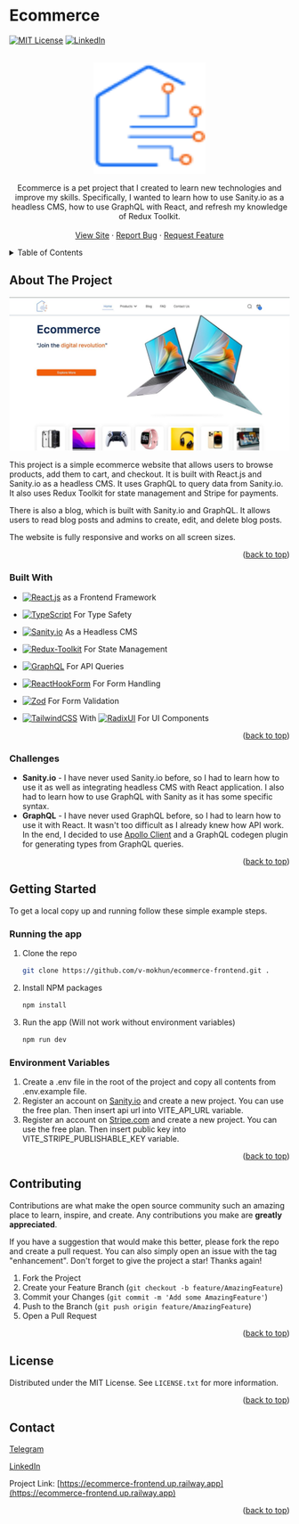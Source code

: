 # Ecommerce

[![MIT License][license-shield]][license-url]
[![LinkedIn][linkedin-shield]][linkedin-url]

<br />
<div align="center">
  <a href="https://ecommerce-frontend.up.railway.app">
		<img src="readme-images/logo.png" alt="Logo" width="200" height="200">
  </a>

  <p align="center">
  Ecommerce is a pet project that I created to learn new technologies and improve my skills. Specifically, I wanted to learn how to use Sanity.io as a headless CMS, how to use GraphQL with React, and refresh my knowledge of Redux Toolkit.
    <br />
    <br />
    <a href="https://ecommerce-frontend.up.railway.app">View Site</a>
    ·
    <a href="https://github.com/v-mokhun/ecommerce-frontend/issues">Report Bug</a>
    ·
    <a href="https://github.com/v-mokhun/ecommerce-frontend/issues">Request Feature</a>
  </p>
</div>

<details>
  <summary>Table of Contents</summary>
  <ol>
    <li>
      <a href="#about-the-project">About The Project</a>
      <ul>
        <li><a href="#built-with">Built With</a></li>
        <li><a href="#challenges">Challenges</a></li>
      </ul>
    </li>
    <li>
      <a href="#getting-started">Getting Started</a>
      <ul>
        <li><a href="#running-the-app">Running the App</a></li>
        <li><a href="#environment-variables">Environment Variables</a></li>
      </ul>
    </li>
    <li><a href="#contributing">Contributing</a></li>
    <li><a href="#license">License</a></li>
    <li><a href="#contact">Contact</a></li>
  </ol>
</details>

## About The Project

[![Home Screenshot][home]](https://ecommerce-frontend.up.railway.app)

This project is a simple ecommerce website that allows users to browse products, add them to cart, and checkout. It is built with React.js and Sanity.io as a headless CMS. It uses GraphQL to query data from Sanity.io. It also uses Redux Toolkit for state management and Stripe for payments.

There is also a blog, which is built with Sanity.io and GraphQL. It allows users to read blog posts and admins to create, edit, and delete blog posts.

The website is fully responsive and works on all screen sizes.

<p align="right">(<a href="#ecommerce">back to top</a>)</p>

### Built With

- [![React.js][React.js]][React-url] as a Frontend Framework

- [![TypeScript][TypeScript.org]][TypeScript-url] For Type Safety

- [![Sanity.io][Sanity.io]][Sanity-url] As a Headless CMS

- [![Redux-Toolkit][Redux-Toolkit]][Redux-Toolkit-url] For State Management

- [![GraphQL][GraphQL]][GraphQL-url] For API Queries

- [![ReactHookForm][ReactHookForm.com]][ReactHookForm-url] For Form Handling

- [![Zod][Zod.dev]][Zod-url] For Form Validation

- [![TailwindCSS][TailwindCSS.com]][TailwindCSS-url] With [![RadixUI][RadixUI.com]][RadixUI-url] For UI Components

<p align="right">(<a href="#ecommerce">back to top</a>)</p>

### Challenges

- **Sanity.io** - I have never used Sanity.io before, so I had to learn how to use it as well as integrating headless CMS with React application. I also had to learn how to use GraphQL with Sanity as it has some specific syntax.
- **GraphQL** - I have never used GraphQL before, so I had to learn how to use it with React. It wasn't too difficult as I already knew how API work. In the end, I decided to use [Apollo Client](https://www.apollographql.com/docs/react/) and a GraphQL codegen plugin for generating types from GraphQL queries.

<p align="right">(<a href="#ecommerce">back to top</a>)</p>

## Getting Started

To get a local copy up and running follow these simple example steps.

### Running the app

1. Clone the repo
   ```sh
   git clone https://github.com/v-mokhun/ecommerce-frontend.git .
   ```
2. Install NPM packages
   ```sh
   npm install
   ```
3. Run the app (Will not work without environment variables)
   ```sh
   npm run dev
   ```

### Environment Variables

1. Create a .env file in the root of the project and copy all contents from .env.example file.
2. Register an account on [Sanity.io](https://www.sanity.io/) and create a new project. You can use the free plan. Then insert api url into VITE_API_URL variable.
3. Register an account on [Stripe.com](https://stripe.com/) and create a new project. You can use the free plan. Then insert public key into VITE_STRIPE_PUBLISHABLE_KEY variable.

<p align="right">(<a href="#ecommerce">back to top</a>)</p>

## Contributing

Contributions are what make the open source community such an amazing place to learn, inspire, and create. Any contributions you make are **greatly appreciated**.

If you have a suggestion that would make this better, please fork the repo and create a pull request. You can also simply open an issue with the tag "enhancement".
Don't forget to give the project a star! Thanks again!

1. Fork the Project
2. Create your Feature Branch (`git checkout -b feature/AmazingFeature`)
3. Commit your Changes (`git commit -m 'Add some AmazingFeature'`)
4. Push to the Branch (`git push origin feature/AmazingFeature`)
5. Open a Pull Request

<p align="right">(<a href="#ecommerce">back to top</a>)</p>

## License

Distributed under the MIT License. See `LICENSE.txt` for more information.

<p align="right">(<a href="#ecommerce">back to top</a>)</p>

## Contact

[Telegram](https://t.me/v_mokhun)

[LinkedIn](https://www.linkedin.com/in/volodymyr-mokhun-35005723b/)

Project Link: [https://ecommerce-frontend.up.railway.app](https://ecommerce-frontend.up.railway.app)

<p align="right">(<a href="#ecommerce">back to top</a>)</p>

[license-shield]: https://img.shields.io/github/license/v-mokhun/ecommerce-frontend.svg?style=for-the-badge
[license-url]: https://github.com/v-mokhun/ecommerce-frontend/blob/master/LICENSE.txt
[linkedin-shield]: https://img.shields.io/badge/-LinkedIn-black.svg?style=for-the-badge&logo=linkedin&colorB=555
[linkedin-url]: https://www.linkedin.com/in/volodymyr-mokhun-35005723b/
[home]: readme-images/home.jpg
[React.js]: https://img.shields.io/badge/-ReactJs-61DAFB?logo=react&logoColor=white&style=for-the-badge
[React-url]: https://reactjs.org/
[Sanity.io]: https://img.shields.io/badge/-Sanity.io-000000?logo=Sanity&logoColor=white&style=for-the-badge
[Sanity-url]: https://www.sanity.io/
[Redux-Toolkit]: https://img.shields.io/badge/-Redux_Toolkit-764ABC?logo=Redux&logoColor=white&style=for-the-badge
[Redux-Toolkit-url]: https://redux-toolkit.js.org/
[GraphQL]: https://img.shields.io/badge/-GraphQL-E10098?logo=GraphQL&logoColor=white&style=for-the-badge
[GraphQL-url]: https://graphql.org/
[ReactHookForm.com]: https://img.shields.io/badge/React%20Hook%20Form-%23EC5990.svg?style=for-the-badge&logo=reacthookform&logoColor=white
[ReactHookForm-url]: https://react-hook-form.com/
[TailwindCSS.com]: https://img.shields.io/badge/tailwindcss-%2338B2AC.svg?style=for-the-badge&logo=tailwind-css&logoColor=white
[TailwindCSS-url]: https://tailwindcss.com/
[TypeScript.org]: https://img.shields.io/badge/typescript-%23007ACC.svg?style=for-the-badge&logo=typescript&logoColor=white
[TypeScript-url]: https://www.typescriptlang.org/
[RadixUI.com]: https://img.shields.io/static/v1?style=for-the-badge&message=Radix+UI&color=161618&logo=Radix+UI&logoColor=FFFFFF&label=
[RadixUI-url]: https://www.radix-ui.com/
[Zod.dev]: https://img.shields.io/static/v1?style=for-the-badge&message=Zod&color=3E67B1&logo=Zod&logoColor=FFFFFF&label=
[Zod-url]: https://zod.dev/
